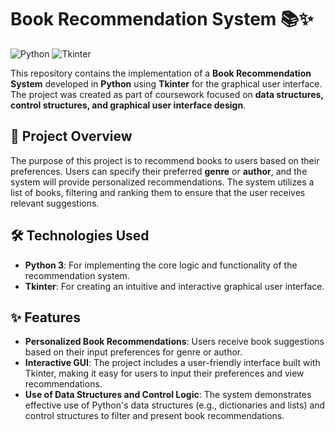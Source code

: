 # Book Recommendation System 📚✨

![Python](https://img.shields.io/badge/python-3.x-blue.svg) ![Tkinter](https://img.shields.io/badge/Tkinter-GUI-orange.svg)

This repository contains the implementation of a **Book Recommendation System** developed in **Python** using **Tkinter** for the graphical user interface. The project was created as part of coursework focused on **data structures, control structures, and graphical user interface design**.

## 📖 Project Overview
The purpose of this project is to recommend books to users based on their preferences. Users can specify their preferred **genre** or **author**, and the system will provide personalized recommendations. The system utilizes a list of books, filtering and ranking them to ensure that the user receives relevant suggestions.

## 🛠️ Technologies Used
- **Python 3**: For implementing the core logic and functionality of the recommendation system.
- **Tkinter**: For creating an intuitive and interactive graphical user interface.

## ✨ Features
- **Personalized Book Recommendations**: Users receive book suggestions based on their input preferences for genre or author.
- **Interactive GUI**: The project includes a user-friendly interface built with Tkinter, making it easy for users to input their preferences and view recommendations.
- **Use of Data Structures and Control Logic**: The system demonstrates effective use of Python's data structures (e.g., dictionaries and lists) and control structures to filter and present book recommendations.



